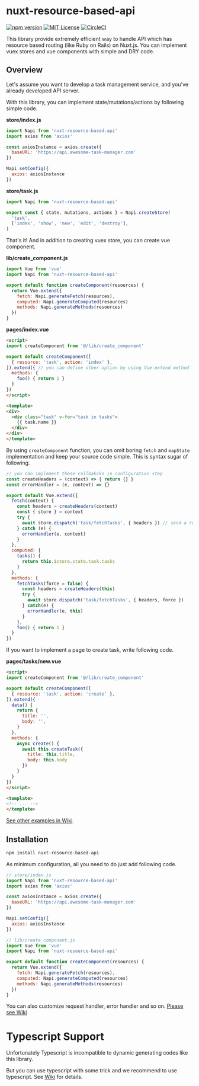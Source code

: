 # nuxt-resource-based-api
[![npm version](https://badge.fury.io/js/nuxt-resource-based-api.svg)](https://badge.fury.io/js/nuxt-resource-based-api)
[![MIT License](http://img.shields.io/badge/license-MIT-blue.svg?style=flat)](LICENSE)
[![CircleCI](https://circleci.com/gh/nullnull/nuxt-resource-based-api.svg?style=svg)](https://circleci.com/gh/nullnull/nuxt-resource-based-api)

This library provide extremely efficient way to handle API which has resource based routing (like Ruby on Rails) on Nuxt.js.
You can implement vuex stores and vue components with simple and DRY code.

## Overview
Let's assume you want to develop a task management service, and you've already developed API server.

With this library, you can implement state/mutations/actions by following simple code.


**store/index.js**
```js
import Napi from 'nuxt-resource-based-api'
import axios from 'axios'

const axiosInstance = axios.create({
  baseURL: 'https://api.awesome-task-manager.com'
})

Napi.setConfig({
  axios: axiosInstance
})
```

**store/task.js**

```js
import Napi from 'nuxt-resource-based-api'

export const { state, mutations, actions } = Napi.createStore(
  'task',
  ['index', 'show', 'new', 'edit', 'destroy'],
)
```

That's it! And in addition to creating vuex store, you can create vue component.

**lib/create_component.js**

```js
import Vue from 'vue'
import Napi from 'nuxt-resource-based-api'

export default function createComponent(resources) {
  return Vue.extend({
    fetch: Napi.generateFetch(resources),
    computed: Napi.generateComputed(resources)
    methods: Napi.generateMethods(resources)
  })
}
```

**pages/index.vue**

```html
<script>
import createComponent from '@/lib/create_component'

export default createComponent([
  { resource: 'task', action: 'index' },
]).extend({ // you can define other option by using Vue.extend method
  methods: {
    foo() { return 1 }
  }
})
</script>

<template>
<div>
  <div class="task" v-for="task in tasks">
    {{ task.name }}
  </div>
</div>
</template>
```

By using `createComponent` function, you can omit boring `fetch` and `mapState` implementation and keep your source code simple. This is syntax sugar of following.

```js
// you can implement these callbakcks in configuration step
const createHeaders = (context) => { return {} }
const errorHandler = (e, context) => {}

export default Vue.extend({
  fetch(context) {
    const headers = createHeaders(context)
    const { store } = context
    try {
      await store.dispatch('task/fetchTasks', { headers }) // send a request (GET https://api.awesome-task-manager.com/tasks) and store the response
    } catch (e) {
      errorHandler(e, context)
    }
  },
  computed: {
    tasks() {
      return this.$store.state.task.tasks
    }
  },
  methods: {
    fetchTasks(force = false) {
      const headers = createHeaders(this)
      try {
        await store.dispatch('task/fetchTasks', { headers, force })
      } catch(e) {
        errorHandler(e, this)
      }
    },
    foo() { return 1 }
  }
})
```

If you want to implement a page to create task, write following code.

**pages/tasks/new.vue**

```html
<script>
import createComponent from '@/lib/create_component'

export default createComponent([
  { resource: 'task', action: 'create' },
]).extend({
  data() {
    return {
      title: '',
      body: '',
    }
  },
  methods: {
    async create() {
      await this.createTask({
        title: this.title,
        body: this.body
      })
    }
  }
})
</script>

<template>
<!-- ... -->
</template>
```

[See other examples in Wiki](https://github.com/nullnull/nuxt-resource-based-api/wiki/Examples).


## Installation
```js
npm install nuxt-resource-based-api
```

As minimum configuration, all you need to do just add following code.

```js
// store/index.js
import Napi from 'nuxt-resource-based-api'
import axios from 'axios'

const axiosInstance = axios.create({
  baseURL: 'https://api.awesome-task-manager.com'
})

Napi.setConfig({
  axios: axiosInstance
})
```

```js
// lib/create_component.js
import Vue from 'vue'
import Napi from 'nuxt-resource-based-api'

export default function createComponent(resources) {
  return Vue.extend({
    fetch: Napi.generateFetch(resources),
    computed: Napi.generateComputed(resources)
    methods: Napi.generateMethods(resources)
  })
}
```

You can also customize request handler, error handler and so on. [Please see Wiki](https://github.com/nullnull/nuxt-resource-based-api/wiki/Configuration)

# Typescript Support
Unfortunately Typescript is incompatible to dynamic generating codes like this library.

But you can use typescript with some trick and we recommend to use typescript. See [Wiki](https://github.com/nullnull/nuxt-resource-based-api/wiki/Typescript-support) for details.

